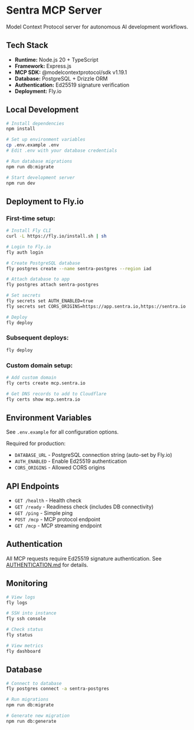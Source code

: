 # Sentra MCP Server

Model Context Protocol server for autonomous AI development workflows.

## Tech Stack

- **Runtime:** Node.js 20 + TypeScript
- **Framework:** Express.js
- **MCP SDK:** @modelcontextprotocol/sdk v1.19.1
- **Database:** PostgreSQL + Drizzle ORM
- **Authentication:** Ed25519 signature verification
- **Deployment:** Fly.io

## Local Development

```bash
# Install dependencies
npm install

# Set up environment variables
cp .env.example .env
# Edit .env with your database credentials

# Run database migrations
npm run db:migrate

# Start development server
npm run dev
```

## Deployment to Fly.io

### First-time setup:

```bash
# Install Fly CLI
curl -L https://fly.io/install.sh | sh

# Login to Fly.io
fly auth login

# Create PostgreSQL database
fly postgres create --name sentra-postgres --region iad

# Attach database to app
fly postgres attach sentra-postgres

# Set secrets
fly secrets set AUTH_ENABLED=true
fly secrets set CORS_ORIGINS=https://app.sentra.io,https://sentra.io

# Deploy
fly deploy
```

### Subsequent deploys:

```bash
fly deploy
```

### Custom domain setup:

```bash
# Add custom domain
fly certs create mcp.sentra.io

# Get DNS records to add to Cloudflare
fly certs show mcp.sentra.io
```

## Environment Variables

See `.env.example` for all configuration options.

Required for production:
- `DATABASE_URL` - PostgreSQL connection string (auto-set by Fly.io)
- `AUTH_ENABLED` - Enable Ed25519 authentication
- `CORS_ORIGINS` - Allowed CORS origins

## API Endpoints

- `GET /health` - Health check
- `GET /ready` - Readiness check (includes DB connectivity)
- `GET /ping` - Simple ping
- `POST /mcp` - MCP protocol endpoint
- `GET /mcp` - MCP streaming endpoint

## Authentication

All MCP requests require Ed25519 signature authentication. See [AUTHENTICATION.md](./AUTHENTICATION.md) for details.

## Monitoring

```bash
# View logs
fly logs

# SSH into instance
fly ssh console

# Check status
fly status

# View metrics
fly dashboard
```

## Database

```bash
# Connect to database
fly postgres connect -a sentra-postgres

# Run migrations
npm run db:migrate

# Generate new migration
npm run db:generate
```
